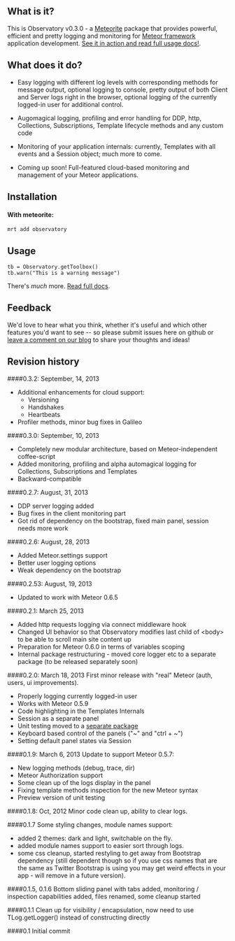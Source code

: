 What is it?
-------------
This is Observatory v0.3.0 - a [Meteorite](https://github.com/oortcloud/meteorite) package that provides powerful, efficient
and pretty logging and monitoring for [Meteor framework](http://meteor.com) application development.
[See it in action and read full usage docs!](http://observatoryjs.com/).

What does it do?
------------------
* Easy logging with different log levels with corresponding methods for message output, optional 
logging to console, pretty output of both Client and Server logs right in the browser, optional logging of
the currently logged-in user for additional control.

* Augomagical logging, profiling and error handling for DDP, http, Collections, Subscriptions, Template lifecycle methods and any custom code

* Monitoring of your application internals: currently, Templates with all events and a Session object; much more to come.

* Coming up soon! Full-featured cloud-based monitoring and management of your Meteor applications.

Installation
-----------------
#### With meteorite:

	mrt add observatory

Usage
---------

	tb = Observatory.getToolbox()
	tb.warn("This is a warning message")

There's *much* more.
[Read full docs](http://observatoryjs.com).



Feedback
----------
We'd love to hear what you think, whether it's useful and which other features you'd want to see -- so please submit issues here on github or [leave a comment on our blog](http://meteorology.io) 
to share your thoughts and ideas!

Revision history
-----------------
####0.3.2: September, 14, 2013
* Additional enhancements for cloud support:
	* Versioning
	* Handshakes
	* Heartbeats
* Profiler methods, minor bug fixes in Galileo

####0.3.0: September, 10, 2013
* Completely new modular architecture, based on Meteor-independent coffee-script
* Added monitoring, profiling and alpha automagical logging for Collections, Subscriptions and Templates
* Backward-compatible

####0.2.7: August, 31, 2013
* DDP server logging added
* Bug fixes in the client monitoring part
* Got rid of dependency on the bootstrap, fixed main panel, session needs more work

####0.2.6: August, 28, 2013
* Added Meteor.settings support
* Better user logging options
* Weak dependency on the bootstrap

####0.2.53: August, 19, 2013
* Updated to work with Meteor 0.6.5

####0.2.1: March 25, 2013
* Added http requests logging via connect middleware hook
* Changed UI behavior so that Observatory modifies last child of &lt;body&gt; to be able to scroll main site content up
* Preparation for Meteor 0.6.0 in terms of variables scoping
* Internal package restructuring - moved core logger etc to a separate package (to be released separately soon)

####0.2.0: March 18, 2013
First minor release with "real" Meteor (auth, users, ui improvements).
* Properly logging currently logged-in user
* Works with Meteor 0.5.9
* Code highlighting in the Templates Internals
* Session as a separate panel
* Unit testing moved to a [separate package](https://github.com/superstringsoftware/observatory-testing)
* Keyboard based control of the panels ("~" and "ctrl + ~")
* Setting default panel states via Session

####0.1.9: March 6, 2013
Update to support Meteor 0.5.7:
* New logging methods (debug, trace, dir)
* Meteor Authorization support
* Some clean up of the logs display in the panel
* Fixing template methods inspection for the new Meteor syntax
* Preview version of unit testing

####0.1.8: Oct, 2012
Minor code clean up, ability to clear logs.

####0.1.7
Some styling changes, module names support:
* added 2 themes: dark and light, switchable on the fly.
* added module names support to easier sort through logs.
* some css cleanup, started restyling to get away from Bootstrap dependency (still dependent though so if you use css names that
are the same as Twitter Bootstrap is using you may get weird effects in your app - will remove in a future version).

####0.1.5, 0.1.6
Bottom sliding panel with tabs added, monitoring / inspection capabilities added, files renamed, some cleanup started

####0.1.1 
Clean up for visibility / encapsulation, now need to use TLog.getLogger() instead of constructing directly

####0.1
Initial commit 

